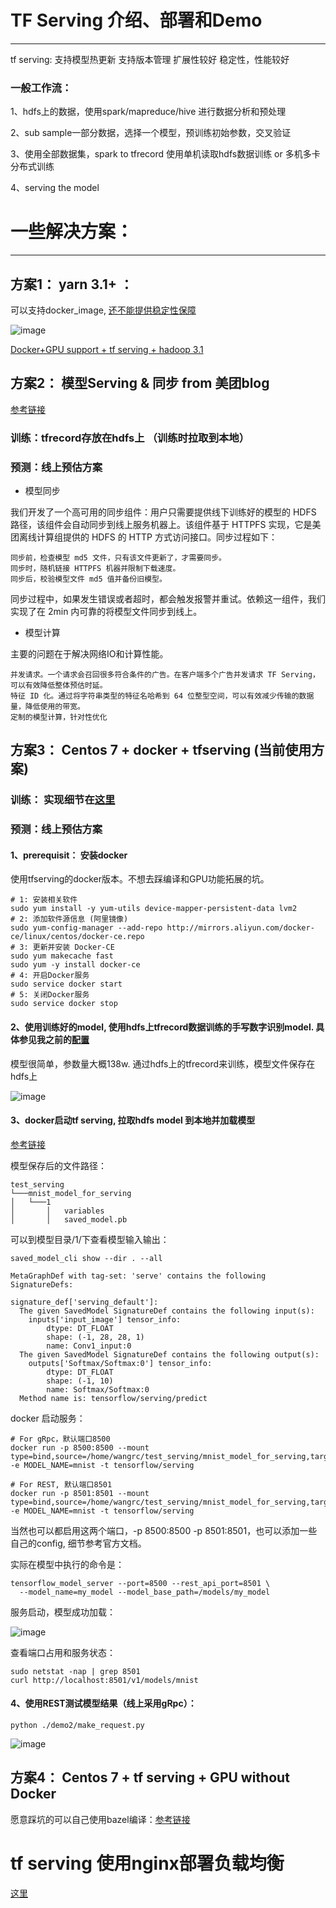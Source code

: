 # TF Serving 介绍、部署和Demo
---

tf serving:
支持模型热更新
支持版本管理
扩展性较好
稳定性，性能较好

### 一般工作流：

1、hdfs上的数据，使用spark/mapreduce/hive 进行数据分析和预处理

2、sub sample一部分数据，选择一个模型，预训练初始参数，交叉验证

3、使用全部数据集，spark to tfrecord 使用单机读取hdfs数据训练 or 多机多卡分布式训练

4、serving the model

# 一些解决方案：
---

## 方案1： yarn 3.1+ ： 
可以支持docker_image, [还不能提供稳定性保障](https://hadoop.apache.org/docs/r3.1.1/hadoop-yarn/hadoop-yarn-site/DockerContainers.html)

![image](https://github.com/wangruichens/samples/blob/master/distribute/tf/serving/serving.png)

[Docker+GPU support + tf serving + hadoop 3.1](https://community.hortonworks.com/articles/231660/tensorflow-serving-function-as-a-service-faas-with.html)


## 方案2： 模型Serving & 同步 from 美团blog
[参考链接](https://gitbook.cn/books/5b3adc411166b9562e9af3f6/index.html)

### 训练：tfrecord存放在hdfs上 （训练时拉取到本地）
### 预测：线上预估方案

- 模型同步

我们开发了一个高可用的同步组件：用户只需要提供线下训练好的模型的 HDFS 路径，该组件会自动同步到线上服务机器上。该组件基于 HTTPFS 实现，它是美团离线计算组提供的 HDFS 的 HTTP 方式访问接口。同步过程如下：

    同步前，检查模型 md5 文件，只有该文件更新了，才需要同步。
    同步时，随机链接 HTTPFS 机器并限制下载速度。
    同步后，校验模型文件 md5 值并备份旧模型。
    
同步过程中，如果发生错误或者超时，都会触发报警并重试。依赖这一组件，我们实现了在 2min 内可靠的将模型文件同步到线上。

- 模型计算

主要的问题在于解决网络IO和计算性能。

    并发请求。一个请求会召回很多符合条件的广告。在客户端多个广告并发请求 TF Serving，可以有效降低整体预估时延。
    特征 ID 化。通过将字符串类型的特征名哈希到 64 位整型空间，可以有效减少传输的数据量，降低使用的带宽。
    定制的模型计算，针对性优化



## 方案3： Centos 7 + docker + tfserving (当前使用方案)

### 训练： 实现细节在[这里](https://github.com/wangruichens/samples/tree/master/distribute/tf/spark_tfrecord)

### 预测：线上预估方案

#### 1、prerequisit： 安装docker

使用tfserving的docker版本。不想去踩编译和GPU功能拓展的坑。 
```
# 1: 安装相关软件
sudo yum install -y yum-utils device-mapper-persistent-data lvm2
# 2: 添加软件源信息 (阿里镜像)
sudo yum-config-manager --add-repo http://mirrors.aliyun.com/docker-ce/linux/centos/docker-ce.repo
# 3: 更新并安装 Docker-CE
sudo yum makecache fast
sudo yum -y install docker-ce
# 4: 开启Docker服务
sudo service docker start
# 5: 关闭Docker服务
sudo service docker stop
```

#### 2、使用训练好的model, 使用hdfs上tfrecord数据训练的手写数字识别model. 具体参见我之前的[配置](https://github.com/wangruichens/samples/tree/master/distribute/tf/spark_tfrecord)

模型很简单，参数量大概138w. 通过hdfs上的tfrecord来训练，模型文件保存在hdfs上

![image](https://github.com/wangruichens/samples/blob/master/distribute/tf/serving/model_des.png)

#### 3、docker启动tf serving, 拉取hdfs model 到本地并加载模型

[参考链接](https://www.tensorflow.org/tfx/serving/docker#serving_with_docker)

模型保存后的文件路径：

```
test_serving 
└───mnist_model_for_serving
│   └───1
│       │   variables
│       │   saved_model.pb
```
可以到模型目录/1/下查看模型输入输出：
```
saved_model_cli show --dir . --all

MetaGraphDef with tag-set: 'serve' contains the following SignatureDefs:

signature_def['serving_default']:
  The given SavedModel SignatureDef contains the following input(s):
    inputs['input_image'] tensor_info:
        dtype: DT_FLOAT
        shape: (-1, 28, 28, 1)
        name: Conv1_input:0
  The given SavedModel SignatureDef contains the following output(s):
    outputs['Softmax/Softmax:0'] tensor_info:
        dtype: DT_FLOAT
        shape: (-1, 10)
        name: Softmax/Softmax:0
  Method name is: tensorflow/serving/predict

```
docker 启动服务：

```
# For gRpc，默认端口8500
docker run -p 8500:8500 --mount type=bind,source=/home/wangrc/test_serving/mnist_model_for_serving,target=/models/mnist -e MODEL_NAME=mnist -t tensorflow/serving

# For REST, 默认端口8501
docker run -p 8501:8501 --mount type=bind,source=/home/wangrc/test_serving/mnist_model_for_serving,target=/models/mnist -e MODEL_NAME=mnist -t tensorflow/serving
```
当然也可以都启用这两个端口，-p 8500:8500 -p 8501:8501，也可以添加一些自己的config, 细节参考官方文档。

实际在模型中执行的命令是：
```
tensorflow_model_server --port=8500 --rest_api_port=8501 \
  --model_name=my_model --model_base_path=/models/my_model
```

服务启动，模型成功加载：

![image](https://github.com/wangruichens/samples/blob/master/distribute/tf/serving/serving2.png)

查看端口占用和服务状态：
```
sudo netstat -nap | grep 8501
curl http://localhost:8501/v1/models/mnist
```

#### 4、使用REST测试模型结果（线上采用gRpc）：
```
python ./demo2/make_request.py
```
![image](https://github.com/wangruichens/samples/blob/master/distribute/tf/serving/res.png)


## 方案4： Centos 7 + tf serving + GPU without Docker

愿意踩坑的可以自己使用bazel编译：[参考链接](https://www.dearcodes.com/index.php/archives/25/)

# tf serving 使用nginx部署负载均衡 
[这里](https://github.com/wangruichens/samples/tree/master/distribute/tf/serving/serving_nginx)